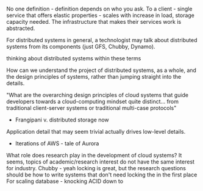 No one definition - definition depends on who you ask.
To a client - single service that offers elastic properties - scales with increase in load, storage capacity needed. The infrastructure that makes their services work is abstracted.

For distributed systems in general, a technologist may talk about distributed systems from its components (just GFS, Chubby, Dynamo).

thinking about distributed systems within these terms

How can we understand the project of distributed systems, as a whole, and the design principles of systems, rather than jumping straight into the details.

"What are the overarching design principles of cloud systems that guide developers towards a cloud-computing mindset quite distinct... from traditional client-server systems or traditional multi-case protocols"

- Frangipani v. distributed storage now

Application detail that may seem trivial actually drives low-level details.

- Iterations of AWS - tale of Aurora

What role does research play in the development of cloud systems?
It seems, topics of academic/research interest do not have the same interest for industry.
Chubby - yeah locking is great, but the research questions should be how to write systems that don't need locking the in the first place
For scaling database - knocking ACID down to

